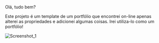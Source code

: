 Olá, tudo bem?

Este projeto é um template de um portfólio que encontrei on-line apenas alterei as propriedades e adicionei algumas coisas. 
Irei utiliza-lo como um portfólio!

![Screenshot_1](https://user-images.githubusercontent.com/68878579/163744623-59de6cb2-aee0-41c2-9374-b261591a12c3.png)
